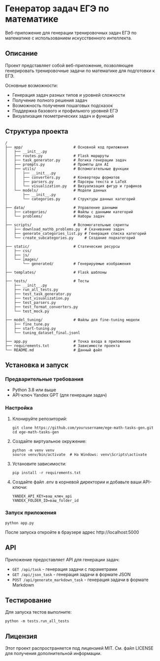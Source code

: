 # Генератор задач ЕГЭ по математике

Веб-приложение для генерации тренировочных задач ЕГЭ по математике с использованием искусственного интеллекта.

## Описание

Проект представляет собой веб-приложение, позволяющее генерировать тренировочные задачи по математике для подготовки к ЕГЭ. 

Основные возможности:
- Генерация задач разных типов и уровней сложности
- Получение полного решения задач
- Возможность получения пошаговых подсказок
- Поддержка базового и профильного уровней ЕГЭ
- Визуализация геометрических задач и функций

## Структура проекта

```
/
├── app/                       # Основной код приложения
│   ├── __init__.py           
│   ├── routes.py              # Flask маршруты
│   ├── task_generator.py      # Логика генерации задач
│   ├── prompts.py             # Промпты для AI
│   ├── utils/                 # Вспомогательные функции
│   │   ├── __init__.py
│   │   ├── converters.py      # Конвертеры форматов
│   │   ├── parsers.py         # Парсеры текста и LaTeX
│   │   └── visualization.py   # Визуализация фигур и графиков
│   └── models/                # Модели данных
│       ├── __init__.py
│       └── categories.py      # Структуры данных категорий
│
├── data/                      # Управление данными
│   ├── categories/            # Файлы с данными категорий
│   └── problems/              # Наборы задач
│
├── scripts/                   # Вспомогательные скрипты
│   ├── download_mathb_problems.py  # Скачивание задач
│   ├── generate_categories_list.py # Генерация списка категорий
│   └── create_subcategories.py     # Создание подкатегорий
│
├── static/                    # Статические ресурсы
│   ├── css/
│   ├── js/
│   └── images/
│       └── generated/         # Генерируемые изображения
│
├── templates/                 # Flask шаблоны
│
├── tests/                     # Тесты
│   ├── __init__.py
│   ├── run_all_tests.py
│   ├── test_task_generator.py
│   ├── test_visualization.py
│   ├── test_parsers.py
│   ├── test_format_converters.py
│   └── test_mock.py
│
├── model_tuning/              # Файлы для fine-tuning модели
│   ├── fine_tune.py
│   ├── start-tuning.py
│   └── tuning_dataset_final.jsonl
│
├── app.py                     # Точка входа в приложение
├── requirements.txt           # Зависимости проекта
└── README.md                  # Данный файл
```

## Установка и запуск

### Предварительные требования

- Python 3.8 или выше
- API-ключ Yandex GPT (для генерации задач)

### Настройка

1. Клонируйте репозиторий:
   ```
   git clone https://github.com/yourusername/ege-math-tasks-gen.git
   cd ege-math-tasks-gen
   ```

2. Создайте виртуальное окружение:
   ```
   python -m venv venv
   source venv/bin/activate  # На Windows: venv\Scripts\activate
   ```

3. Установите зависимости:
   ```
   pip install -r requirements.txt
   ```

4. Создайте файл .env в корневой директории и добавьте ваши API-ключи:
   ```
   YANDEX_API_KEY=ваш_ключ_api
   YANDEX_FOLDER_ID=ваш_folder_id
   ```

### Запуск приложения

```
python app.py
```

После запуска откройте в браузере адрес http://localhost:5000

## API

Приложение предоставляет API для генерации задач:

- `GET /api/task` - генерация задачи с параметрами
- `GET /api/json_task` - генерация задачи в формате JSON
- `POST /api/generate_markdown_task` - генерация задачи в формате Markdown

## Тестирование

Для запуска тестов выполните:

```
python -m tests.run_all_tests
```

## Лицензия

Этот проект распространяется под лицензией MIT. См. файл LICENSE для получения дополнительной информации.
